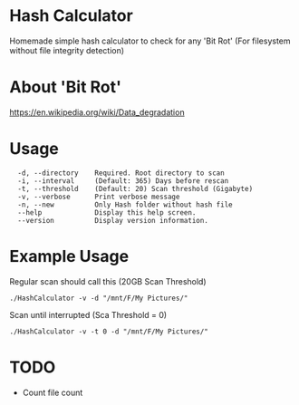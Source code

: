 # Hash Calculator
Homemade simple hash calculator to check for any 'Bit Rot' (For filesystem without file integrity detection)
# About 'Bit Rot'
https://en.wikipedia.org/wiki/Data_degradation

# Usage
```
  -d, --directory    Required. Root directory to scan
  -i, --interval     (Default: 365) Days before rescan
  -t, --threshold    (Default: 20) Scan threshold (Gigabyte)
  -v, --verbose      Print verbose message
  -n, --new          Only Hash folder without hash file
  --help             Display this help screen.
  --version          Display version information.
```

# Example Usage
Regular scan should call this (20GB Scan Threshold)
```
./HashCalculator -v -d "/mnt/F/My Pictures/"
```

Scan until interrupted (Sca Threshold = 0)
```
./HashCalculator -v -t 0 -d "/mnt/F/My Pictures/"
```

# TODO
- Count file count
